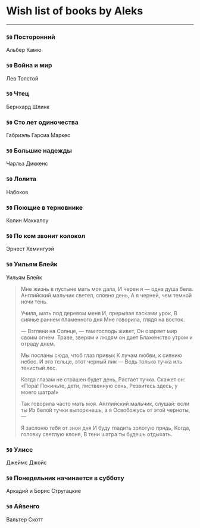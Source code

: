 # Wish list of books by Aleks
---

### `50` Посторонний
Альбер Камю

### `50` Война и мир
Лев Толстой

### `50` Чтец
Бернхард Шлинк

### `50` Сто лет одиночества
Габриэль Гарсиа Маркес

### `50` Большие надежды
Чарльз Диккенс

### `50` Лолита
Набоков

### `50` Поющие в терновнике
Колин Маккалоу

### `50` По ком звонит колокол
Эрнест Хемингуэй

### `50` Уильям Блейк
Уильям Блейк
> Мне жизнь в пустыне мать моя дала,
> И черен я — одна душа бела.
> Английский мальчик светел, словно день,
> А я черней, чем темной ночи тень.
> 
> Учила, мать под деревом меня
> И, прерывая ласками урок,
> В сиянье раннем пламенного дня
> Мне говорила, глядя на восток.
> 
> — Взгляни на Солнце, — там господь живет,
> Он озаряет мир своим огнем.
> Траве, зверям и людям он дает
> Блаженство утром и отраду днем.
> 
> Мы посланы сюда, чтоб глаз привык
> К лучам любви, к сиянию небес.
> И это тельце, этот черный лик —
> Ведь только тучка иль тенистый лес.
> 
> Когда глазам не страшен будет день,
> Растает тучка. Скажет он: «Пора!
> Покиньте, дети, лиственную сень,
> Резвитесь здесь, у моего шатра!»
> 
> Так говорила часто мать моя.
> Английский мальчик, слушай: если ты
> Из белой тучки выпорхнешь, а я
> Освобожусь от этой черноты, —
> 
> Я заслоню тебя от зноя дня
> И буду гладить золотую прядь,
> Когда, головку светлую клоня,
> В тени шатра ты будешь отдыхать.

### `50` Улисс
Джеймс Джойс

### `50` Понедельник начинается в субботу
Аркадий и Борис Стругацкие

### `50` Айвенго
Вальтер Скотт

